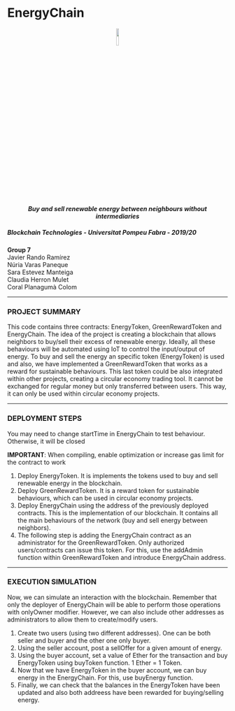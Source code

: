 # EnergyChain 

<p align="center">
  <img width="10%" src="https://github.com/javirandor/energy_chain/blob/master/logo.png" >
</p>
<p align="center">
   <b> <i>Buy and sell renewable energy between neighbours without intermediaries</i> </b>
</p>



##### *Blockchain Technologies - Universitat Pompeu Fabra - 2019/20*<br>
**Group 7**<br>
Javier Rando Ramírez<br>
Núria Varas Paneque<br>
Sara Estevez Manteiga<br>
Claudia Herron Mulet<br>
Coral Planagumà Colom<br>



---


### **PROJECT SUMMARY**
This code contains three contracts: EnergyToken, GreenRewardToken and EnergyChain.
The idea of the project is creating a blockchain that allows neighbors to buy/sell their excess of renewable energy. Ideally, all these
behaviours will be automated using IoT to control the input/output of energy. To buy and sell the energy an specific token (EnergyToken) 
is used and also, we have implemented a GreenRewardToken that works as a reward for sustainable behaviours. This last token could be
also integrated within other projects, creating a circular economy trading tool. It cannot be exchanged for regular money but only 
transferred between users. This way, it can only be used within circular economy projects.

---

### **DEPLOYMENT STEPS**

You may need to change startTime in EnergyChain to test behaviour. Otherwise, it will be closed

**IMPORTANT**: When compiling, enable optimization or increase gas limit for the contract to work

1. Deploy EnergyToken. It is implements the tokens used to buy and sell renewable energy in the blockchain.
2. Deploy GreenRewardToken. It is a reward token for sustainable behaviours, which can be used in circular economy projects.
3. Deploy EnergyChain using the address of the previously deployed contracts. This is the implementation of our blockchain. 
   It contains all the main behaviours of the network (buy and sell energy between neighbors).
4. The following step is adding the EnergyChain contract as an administrator for the GreenRewardToken. Only authorized users/contracts
   can issue this token. For this, use the addAdmin function within GreenRewardToken and introduce EnergyChain address.
   
---

### **EXECUTION SIMULATION**
Now, we can simulate an interaction with the blockchain. Remember that only the deployer of EnergyChain will be able to perform those operations
with onlyOwner modifier. However, we can also include other addresses as administrators to allow them to create/modify users.

1. Create two users (using two different addresses). One can be both seller and buyer and the other one only buyer.
2. Using the seller account, post a sellOffer for a given amount of energy.
3. Using the buyer account, set a value of Ether for the transaction and buy EnergyToken using buyToken function. 1 Ether = 1 Token.
4. Now that we have EnergyToken in the buyer account, we can buy energy in the EnergyChain. For this, use buyEnergy function.
5. Finally, we can check that the balances in the EnergyToken have been updated and also both addreess have been rewarded for 
   buying/selling energy.
   
   

